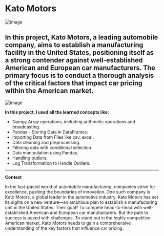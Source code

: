 # Kato Motors
![image](https://github.com/Arash-Kamboj/Kato-Motors/assets/156613048/830c22bf-8368-4ddf-8918-521866b381ce)


In this project, Kato Motors, a leading automobile company, aims to establish a manufacturing facility in the United States, positioning itself as a strong contender against well-established American and European car manufacturers. The primary focus is to conduct a thorough analysis of the critical factors that impact car pricing within the American market.
-------------------------------------------------------------------------------------------------------------------------------------------------------------------------------------------
![image](https://github.com/Arash-Kamboj/Kato-Motors/assets/156613048/d692d120-d436-45ca-bec1-9a1de650378b)

**In this project, I used all the learned concepts like:**

- Numpy Array operations, including arithmetic operations and broadcasting.
- Pandas - Storing Data in DataFrames:
- Importing Data from Files like csv, excel.
- Data cleaning and preprocessing.
- Filtering data with conditional selection.
- Data manipulation using Pandas.
- Handling outliers.
- Log Transformation to Handle Outliers.
-----------------------------------------------------------------------------------------------------------------------------------------------------------------------------------------------------------------------------------------------------------------
**Context**

In the fast-paced world of automobile manufacturing, companies strive for excellence, pushing the boundaries of innovation. One such company is Kato Motors, a global leader in the automotive industry. Kato Motors has set its sights on a new venture—an ambitious plan to establish a manufacturing unit in the United States. Their goal? To compete head-to-head with well-established American and European car manufacturers.
But the path to success is paved with challenges. To stand out in the highly competitive American market, Kato Motors needs to gain a comprehensive understanding of the key factors that influence car pricing.


